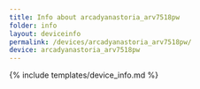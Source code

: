 ```yaml
---
title: Info about arcadyanastoria_arv7518pw
folder: info
layout: deviceinfo
permalink: /devices/arcadyanastoria_arv7518pw/
device: arcadyanastoria_arv7518pw
---
```

{% include templates/device_info.md %}

